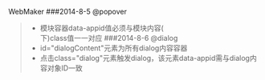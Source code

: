 WebMaker
###2014-8-5 @popover 
> * 模块容器data-appid值必须与模块内容(<div id="popoverContent">下)class值一一对应
###2014-8-6 @dialog
> * id="dialogContent"元素为所有dialog内容容器	
> * 点击class="dialog"元素触发dialog，该元素data-appid需与dialog内容对象ID一致
